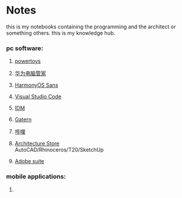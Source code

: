 # Notes

this is my notebooks containing the programming and the architect or something others.
this is my knowledge hub.


### pc software:
1. [powertoys](https://docs.microsoft.com/en-us/windows/powertoys/)
2. [华为电脑管家](https://www.xinqingzhushou.top/)
3. [HarmonyOS Sans](https://developer.harmonyos.com/cn/docs/design/des-guides/font-0000001157868583)
4. [Visual Studio Code](https://code.visualstudio.com)
5. [IDM](https://www.crackingcity.com/idm-crack/)  
6. [Gatern](https://gatern.com/)
7. [哔哩](https://github.com/Richasy/Bili.Uwp)
8. [Architecture Store](https://pan.baidu.com/disk/main?from=homeFlow#/index?category=all)  
AutoCAD/Rhinoceros/T20/SketchUp

9. [Adobe suite](https://pan.baidu.com/s/1cv6mg9ycFSinHnPoOzCgrA?pwd=3jek)



### mobile applications:
1. 